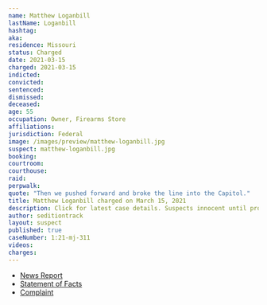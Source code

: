 ```yaml
---
name: Matthew Loganbill
lastName: Loganbill
hashtag:
aka:
residence: Missouri
status: Charged
date: 2021-03-15
charged: 2021-03-15
indicted:
convicted: 
sentenced: 
dismissed: 
deceased:
age: 55
occupation: Owner, Firearms Store
affiliations:
jurisdiction: Federal
image: /images/preview/matthew-loganbill.jpg
suspect: matthew-loganbill.jpg
booking:
courtroom:
courthouse:
raid:
perpwalk:
quote: "Then we pushed forward and broke the line into the Capitol."
title: Matthew Loganbill charged on March 15, 2021
description: Click for latest case details. Suspects innocent until proven guilty.
author: seditiontrack
layout: suspect
published: true
caseNumber: 1:21-mj-311
videos:
charges:
---
```

- [News Report](https://www.kshb.com/news/crime/missouri-firearms-store-owner-charged-in-connection-to-capitol-riot)
- [Statement of Facts](https://www.justice.gov/usao-dc/case-multi-defendant/file/1380626/download)
- [Complaint](https://www.justice.gov/usao-dc/case-multi-defendant/file/1380631/download)
